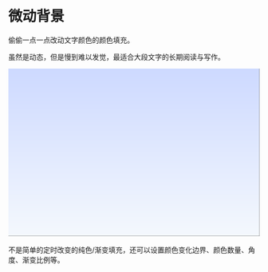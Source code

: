 微动背景
===

偷偷一点一点改动文字颜色的颜色填充。

虽然是动态，但是慢到难以发觉，最适合大段文字的长期阅读与写作。

![截图](pictures/picture.png)

不是简单的定时改变的纯色/渐变填充，还可以设置颜色变化边界、颜色数量、角度、渐变比例等。